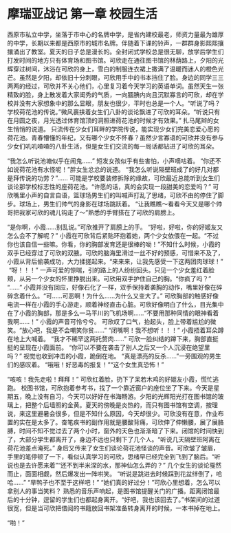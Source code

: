 # 摩瑞亚战记 第一章 校园生活

​
西原市私立中学，坐落于市中心的名牌中学，是省内建校最老，师资力量最为雄厚的中学，长期以来都是西原市的城市名牌。
​
伴随着下课的铃声，一群群身影熙熙攘攘涌出了教室。夏天的日子总是漫长的。全封闭式学校总是很无聊，放学后学生们打发时间的地方只有体育场和图书馆。可欣走在通往图书馆的林荫路上，夕阳的光辉穿过树间，沐浴在可欣的身上，雪白的制服连衣裙上撒满了温暖而迷人的橙色光芒。虽然是夕阳，却依旧十分刺眼，可欣用手中的书本挡住了脸。
​
身边的同学三三两两的经过，可欣并不关心他们，心里复习着今天学习的英语单词。虽然天生一张精致的脸，身上散发着大家闺秀的气质，一向腼腆内向且沉默寡言的可欣，却在学校并没有大家想象中的那么显眼，朋友也很少，平时也总是一个人。
​
“听说了吗？学校荷花池的传说。”微风裹挟着女生们八卦的谈论飘进了可欣的耳朵。
​
“听说只有在月圆之夜，月光透过体育馆顶的洞照进荷花池的时候才有效果。” 扎马尾辫的女生悄悄的说道。
​
只流传在少女们耳畔的学院传说，能实现少女们完美恋爱心愿的荷花池。青春懵懂的年纪，又有哪个少女不怀春？虽然少言寡语的可欣并没有参与少女们叽叽喳喳的八卦生活，但是女生们交流的每一局话都钻进了可欣的耳朵。

“我怎么听说池塘似乎在闹鬼……” 短发女孩似乎有些害怕，小声嘀咕着。
​
“你还不如说荷花池有水怪呢！”胖女生忿忿的说道。
​
“我怎么听说隔壁班成了的好几对都是拜传说的功劳？”……
​
可能是学校要装修拆除的缘故，可欣最近总能听到女生们谈论那学校标志性的座荷花池。“许愿的话，真的会实现一段甜美的恋爱吗？” 可欣嘴里小声的自言自语，篮球场男生们的叫喊声打乱了思绪，可欣不由的停住了脚步。
​
球场上，男生们帅气的身影在球场跳跃着。
​
“让我瞧瞧～看看今天又是哪个帅哥把我家可欣的魂儿钩走了～”熟悉的手臂搭在了可欣的肩膀上。

“是你啊，小霞……别乱说。”可欣推开了肩膀上的手。
​
“好啦，好啦，你的好姬友又怎么会不了解呢？”
​
小霞在可欣背后紧贴环抱着她，两个少女依偎在一起。“不过你也该自信一些嘛。你看，你的胸部发育还是很棒的呦！”
​
不知什么时候，小霞的双手已经穿过了可欣的双腋。可欣的脑海里滑过一丝不好的预感，可惜来不及了，小霞从背后偷袭成功，大力揉搓起来。
​
“来来来，让我先感受一下这两团肉球球！”
​
“呀！！！” 一声可爱的惊喘，引的路上的人纷纷回头。只见一个少女羞红着脸颊，从另一个少女的怀里挣脱出来。可欣用双手护住自己的胸。
​
“你疯了吗？”
​
“……” 小霞并没有回应，好像石化了一样，双手保持着袭胸的动作，嘴里好像在碎碎念着什么。
​
“可……可恶啊！为什么……为什么又变大了。”
​
可欣胸部的触感好像电流一样在小霞的手心游走，顺着神经直击心脏。可欣好像明白了什么，目光集中在了小霞的胸部，那是多么一马平川的飞机场啊……
​
“不要用那种同情的眼神看着我啊……！” 小霞的声音可怜兮兮。
​
可欣叹了口气，抬起头，脸上带着尴尬的微笑。“放心吧，我是不会嘲笑你贫……”
​
“闭嘴啊！我不想听！！！” 小霞捂着耳朵蹲在地上大喊着。
​
“我才不稀罕这两托赘肉……”
​
可欣一脸纠结的蹲下来，胸部直挺挺的呈现在小霞面前。
​
“你可以不要在袭击了别人之后又一个人沉浸在绝望里吗？”
​
视觉也收到冲击的小霞，跪倒在地。
​
“真是漂亮的反杀……”一旁围观的男生们的感叹着。
​
“哦哦！好恶毒的报复！”“这个女生真恐怖！”

“咳咳！我先走啦！拜拜！” 可欣红着脸，扔下了呆若木鸡的好姬友小霞，慌忙逃跑。
​
校图书馆，可欣抱着参考书，找了一个靠近窗户的座位坐了下来。今天是星期五，晚上没有自习，今天可以好好在书海畅游。夕阳的光辉阳光打在图书馆的玻璃上，把整个后墙照的金黄。夏天的傍晚是炎热的，而只有图书馆有空调，按理说，来这里避暑会很多，但是不知什么原因，今天却很少。可欣没有在意，作业布置的实在是太多了。
​
奋笔疾书的副作用就是腰酸背痛，可欣伸了伸懒腰，展了展胳膊，时间不知不觉过去了两个小时，窗外的天色也渐渐暗了下来。闭馆的时间快到了，大部分学生都离开了，身边不远也只剩下了几个人。
​
“听说几天隔壁班阿离在荷花池差点淹死。”
​
身后又传来了女生们谈论荷花池怪谈的声音。可欣皱了皱眉，手里的笔停顿了一下，看似认真学习的可欣，思绪早已经完全到飞到了脑后。“听说也是去许愿来着”
​
“还不到半米深的水，那神仙怎么弄的？” 几个女生的谈论戛然而止，面面相觑，然后爆发出一阵哄笑。 “听说是跳进去时候踩到花盆绊倒了，哈哈……” “旱鸭子也不至于这样吧！”
​
“她们真的好过分！”可欣心里想着，怎么可以拿别人的事当笑料？
​
熟悉的音乐声响起，是图书馆提醒关门的广播。距离闭馆最后的十分钟，逗留的学生们也都起身离开。“好吧，我也该回去了。”
​
书架间的过道很宽，但是当可欣把借阅的书籍放回书架准备转身离开的时候，一本书掉在地上。

“啪！”